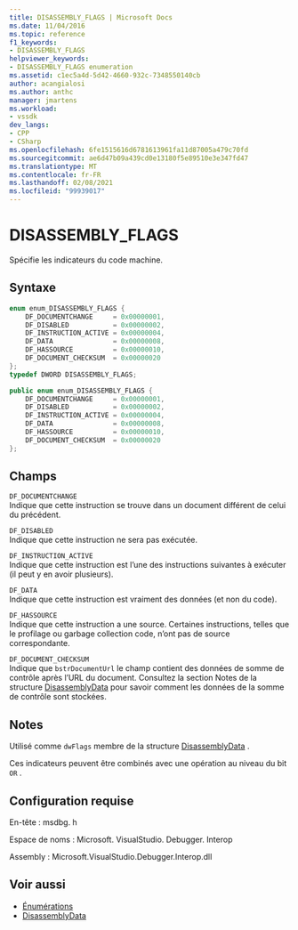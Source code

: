 ```yaml
---
title: DISASSEMBLY_FLAGS | Microsoft Docs
ms.date: 11/04/2016
ms.topic: reference
f1_keywords:
- DISASSEMBLY_FLAGS
helpviewer_keywords:
- DISASSEMBLY_FLAGS enumeration
ms.assetid: c1ec5a4d-5d42-4660-932c-7348550140cb
author: acangialosi
ms.author: anthc
manager: jmartens
ms.workload:
- vssdk
dev_langs:
- CPP
- CSharp
ms.openlocfilehash: 6fe1515616d6781613961fa11d87005a479c70fd
ms.sourcegitcommit: ae6d47b09a439cd0e13180f5e89510e3e347fd47
ms.translationtype: MT
ms.contentlocale: fr-FR
ms.lasthandoff: 02/08/2021
ms.locfileid: "99939017"
---
```

# <a name="disassembly_flags"></a>DISASSEMBLY_FLAGS
Spécifie les indicateurs du code machine.

## <a name="syntax"></a>Syntaxe

```cpp
enum enum_DISASSEMBLY_FLAGS {
    DF_DOCUMENTCHANGE     = 0x00000001,
    DF_DISABLED           = 0x00000002,
    DF_INSTRUCTION_ACTIVE = 0x00000004,
    DF_DATA               = 0x00000008,
    DF_HASSOURCE          = 0x00000010,
    DF_DOCUMENT_CHECKSUM  = 0x00000020
};
typedef DWORD DISASSEMBLY_FLAGS;
```

```csharp
public enum enum_DISASSEMBLY_FLAGS {
    DF_DOCUMENTCHANGE     = 0x00000001,
    DF_DISABLED           = 0x00000002,
    DF_INSTRUCTION_ACTIVE = 0x00000004,
    DF_DATA               = 0x00000008,
    DF_HASSOURCE          = 0x00000010,
    DF_DOCUMENT_CHECKSUM  = 0x00000020
};
```

## <a name="fields"></a>Champs
`DF_DOCUMENTCHANGE`\
Indique que cette instruction se trouve dans un document différent de celui du précédent.

`DF_DISABLED`\
Indique que cette instruction ne sera pas exécutée.

`DF_INSTRUCTION_ACTIVE`\
Indique que cette instruction est l’une des instructions suivantes à exécuter (il peut y en avoir plusieurs).

`DF_DATA`\
Indique que cette instruction est vraiment des données (et non du code).

`DF_HASSOURCE`\
Indique que cette instruction a une source. Certaines instructions, telles que le profilage ou garbage collection code, n’ont pas de source correspondante.

`DF_DOCUMENT_CHECKSUM`\
Indique que `bstrDocumentUrl` le champ contient des données de somme de contrôle après l’URL du document. Consultez la section Notes de la structure [DisassemblyData](../../../extensibility/debugger/reference/disassemblydata.md) pour savoir comment les données de la somme de contrôle sont stockées.

## <a name="remarks"></a>Notes
Utilisé comme `dwFlags` membre de la structure [DisassemblyData](../../../extensibility/debugger/reference/disassemblydata.md) .

Ces indicateurs peuvent être combinés avec une opération au niveau du bit `OR` .

## <a name="requirements"></a>Configuration requise
En-tête : msdbg. h

Espace de noms : Microsoft. VisualStudio. Debugger. Interop

Assembly : Microsoft.VisualStudio.Debugger.Interop.dll

## <a name="see-also"></a>Voir aussi
- [Énumérations](../../../extensibility/debugger/reference/enumerations-visual-studio-debugging.md)
- [DisassemblyData](../../../extensibility/debugger/reference/disassemblydata.md)
